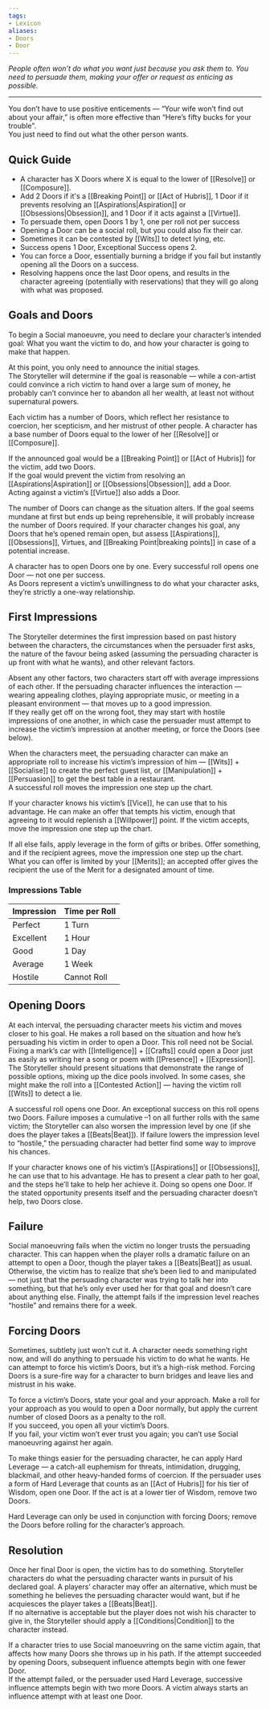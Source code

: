 ```yaml
---
tags:
- Lexicon
aliases:
- Doors
- Door
---
```


_People often won’t do what you want just because you ask them to. You need to persuade them, making your offer or request as enticing as possible._

---

You don’t have to use positive enticements — “Your wife won’t find out about your affair,” is often more effective than “Here’s fifty bucks for your trouble".\
You just need to find out what the other person wants.

## Quick Guide

- A character has X Doors where X is equal to the lower of [[Resolve]] or [[Composure]].
- Add 2 Doors if it's a [[Breaking Point]] or [[Act of Hubris]], 1 Door if it prevents resolving an [[Aspirations|Aspiration]] or [[Obsessions|Obsession]], and 1 Door if it acts against a [[Virtue]].
- To persuade them, open Doors 1 by 1, one per roll not per success
- Opening a Door can be a social roll, but you could also fix their car.
- Sometimes it can be contested by [[Wits]] to detect lying, etc.
- Success opens 1 Door, Exceptional Success opens 2.
- You can force a Door, essentially burning a bridge if you fail but instantly opening all the Doors on a success.
- Resolving happens once the last Door opens, and results in the character agreeing (potentially with reservations) that they will go along with what was proposed.

## Goals and Doors

To begin a Social manoeuvre, you need to declare your character’s intended goal: What you want the victim to do, and how your character is going to make that happen.

At this point, you only need to announce the initial stages.\
The Storyteller will determine if the goal is reasonable — while a con-artist could convince a rich victim to hand over a large sum of money, he probably can’t convince her to abandon all her wealth, at least not without supernatural powers.

Each victim has a number of Doors, which reflect her resistance to coercion, her scepticism, and her mistrust of other people. A character has a base number of Doors equal to the lower of her [[Resolve]] or [[Composure]].

If the announced goal would be a [[Breaking Point]] or [[Act of Hubris]] for the victim, add two Doors.\
If the goal would prevent the victim from resolving an [[Aspirations|Aspiration]] or [[Obsessions|Obsession]], add a Door.\
Acting against a victim’s [[Virtue]] also adds a Door.

The number of Doors can change as the situation alters. If the goal seems mundane at first but ends up being reprehensible, it will probably increase the number of Doors required. If your character changes his goal, any Doors that he’s opened remain open, but assess [[Aspirations]], [[Obsessions]], Virtues, and [[Breaking Point|breaking points]] in case of a potential increase.

A character has to open Doors one by one. Every successful roll opens one Door — not one per success.\
As Doors represent a victim’s unwillingness to do what your character asks, they’re strictly a one-way relationship.

## First Impressions

The Storyteller determines the first impression based on past history between the characters, the circumstances when the persuader first asks, the nature of the favour being asked (assuming the persuading character is up front with what he wants), and other relevant factors.

Absent any other factors, two characters start off with average impressions of each other. If the persuading character influences the interaction — wearing appealing clothes, playing appropriate music, or meeting in a pleasant environment — that moves up to a good impression.\
If they really get off on the wrong foot, they may start with hostile impressions of one another, in which case the persuader must attempt to increase the victim’s impression at another meeting, or force the Doors (see below).

When the characters meet, the persuading character can make an appropriate roll to increase his victim’s impression of him — [[Wits]] + [[Socialise]] to create the perfect guest list, or [[Manipulation]] + [[Persuasion]] to get the best table in a restaurant.\
A successful roll moves the impression one step up the chart.

If your character knows his victim’s [[Vice]], he can use that to his advantage. He can make an offer that tempts his victim, enough that agreeing to it would replenish a [[Willpower]] point. If the victim accepts, move the impression one step up the chart.

If all else fails, apply leverage in the form of gifts or bribes. Offer something, and if the recipient agrees, move the impression one step up the chart. What you can offer is limited by your [[Merits]]; an accepted offer gives the recipient the use of the Merit for a designated amount of time.

### Impressions Table

| Impression | Time per Roll |
| ---------- | ------------- |
| Perfect    | 1 Turn        |
| Excellent  | 1 Hour        |
| Good       | 1 Day         |
| Average    | 1 Week        |
| Hostile    | Cannot Roll   |

## Opening Doors

At each interval, the persuading character meets his victim and moves closer to his goal. He makes a roll based on the situation and how he’s persuading his victim in order to open a Door. This roll need not be Social. Fixing a mark’s car with [[Intelligence]] + [[Crafts]] could open a Door just as easily as writing her a song or poem with [[Presence]] + [[Expression]]. The Storyteller should present situations that demonstrate the range of possible options, mixing up the dice pools involved. In some cases, she might make the roll into a [[Contested Action]] — having the victim roll [[Wits]] to detect a lie.

A successful roll opens one Door. An exceptional success on this roll opens two Doors. Failure imposes a cumulative –1 on all further rolls with the same victim; the Storyteller can also worsen the impression level by one (if she does the player takes a [[Beats|Beat]]). If failure lowers the impression level to “hostile,” the persuading character had better find some way to improve his chances.

If your character knows one of his victim’s [[Aspirations]] or [[Obsessions]], he can use that to his advantage. He has to present a clear path to her goal, and the steps he’ll take to help her achieve it. Doing so opens one Door. If the stated opportunity presents itself and the persuading character doesn’t help, two Doors close.

## Failure

Social manoeuvring fails when the victim no longer trusts the persuading character. This can happen when the player rolls a dramatic failure on an attempt to open a Door, though the player takes a [[Beats|Beat]] as usual.\
Otherwise, the victim has to realize that she’s been lied to and manipulated — not just that the persuading character was trying to talk her into something, but that he’s only ever used her for that goal and doesn’t care about anything else. Finally, the attempt fails if the impression level reaches “hostile” and remains there for a week.

## Forcing Doors

Sometimes, subtlety just won’t cut it. A character needs something right now, and will do anything to persuade his victim to do what he wants. He can attempt to force his victim’s Doors, but it’s a high-risk method. Forcing Doors is a sure-fire way for a character to burn bridges and leave lies and mistrust in his wake.

To force a victim’s Doors, state your goal and your approach. Make a roll for your approach as you would to open a Door normally, but apply the current number of closed Doors as a penalty to the roll.\
If you succeed, you open all your victim’s Doors.\
If you fail, your victim won’t ever trust you again; you can’t use Social manoeuvring against her again.

To make things easier for the persuading character, he can apply Hard Leverage — a catch-all euphemism for threats, intimidation, drugging, blackmail, and other heavy-handed forms of coercion. If the persuader uses a form of Hard Leverage that counts as an [[Act of Hubris]] for his tier of Wisdom, open one Door. If the act is at a lower tier of Wisdom, remove two Doors.

Hard Leverage can only be used in conjunction with forcing Doors; remove the Doors before rolling for the character’s approach.

## Resolution

Once her final Door is open, the victim has to do something. Storyteller characters do what the persuading character wants in pursuit of his declared goal. A players’ character may offer an alternative, which must be something he believes the persuading character would want, but if he acquiesces the player takes a [[Beats|Beat]].\
If no alternative is acceptable but the player does not wish his character to give in, the Storyteller should apply a [[Conditions|Condition]] to the character instead.

If a character tries to use Social manoeuvring on the same victim again, that affects how many Doors she throws up in his path. If the attempt succeeded by opening Doors, subsequent influence attempts begin with one fewer Door.\
If the attempt failed, or the persuader used Hard Leverage, successive influence attempts begin with two more Doors. A victim always starts an influence attempt with at least one Door.